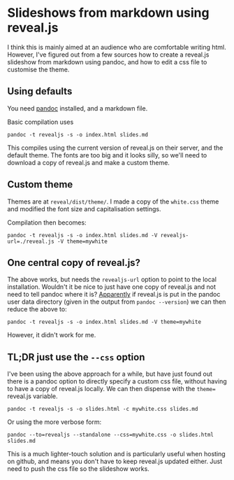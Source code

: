 # Slideshows from markdown using reveal.js

I think this is mainly aimed at an audience who are comfortable writing html. However, I've figured out from a few sources how to create a reveal.js slideshow from markdown using pandoc, and how to edit a css file to customise the theme.

## Using defaults

You need [pandoc](https://pandoc.org/installing.html) installed, and a markdown file. 

Basic compilation uses 

```
pandoc -t revealjs -s -o index.html slides.md 
```

This compiles using the current version of reveal.js on their server, and the default theme. The fonts are too big and it looks silly, so we'll need to download a copy of reveal.js and make a custom theme.

## Custom theme

Themes are at `reveal/dist/theme/`. I made a copy of the `white.css` theme and modified the font size and capitalisation settings.

Compilation then becomes:

```
pandoc -t revealjs -s -o index.html slides.md -V revealjs-url=./reveal.js -V theme=mywhite
```

## One central copy of reveal.js?

The above works, but needs the `revealjs-url` option to point to the local installation. Wouldn't it be nice to just have one copy of reveal.js and not need to tell pandoc where it is? [Apparently](https://stackoverflow.com/a/24448695) if reveal.js is put in the pandoc user data directory (given in the output from `pandoc --version`) we can then reduce the above to:

```
pandoc -t revealjs -s -o index.html slides.md -V theme=mywhite
```

However, it didn't work for me.

## TL;DR just use the `--css` option

I've been using the above approach for a while, but have just found out there is a pandoc option to directly specify a custom css file, without having to have a copy of reveal.js locally.  We can then dispense with the `theme=` reveal.js variable.

```
pandoc -t revealjs -s -o slides.html -c mywhite.css slides.md
```

Or using the more verbose form:

```
pandoc --to=revealjs --standalone --css=mywhite.css -o slides.html slides.md
```

This is a much lighter-touch solution and is particularly useful when hosting on github, and means you don't have to keep reveal.js updated either. Just need to push the css file so the slideshow works.
